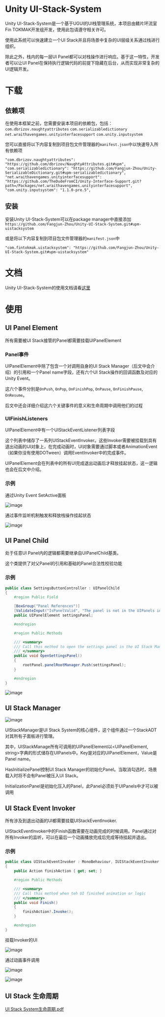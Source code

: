 # Unity UI-Stack-System

Unity UI-Stack-System是一个基于UGUI的UI栈管理系统，本项目由鳍片环流室 Fin TOKMAK开发组开发，使用此包请遵守相关许可。

使用此系统可以快速建立一个UI Stack并且将场景中复杂的UI层级关系通过栈进行组织。

除此之外，栈内的每一层UI Panel都可以对栈操作进行响应。基于这一特性，开发者可以让UI Panel在保持执行逻辑代码的前提下隐藏在后台，从而实现非常复杂的UI逻辑开发。

# 下载

## 依赖项

在使用本框架之前，您需要安装本项目的依赖包，包括：
`com.dbrizov.naughtyattributes`
`com.serializabledictionary`
`net.wraithavengames.unityinterfacesupport`
`com.unity.inputsystem`

您可以直接将以下内容复制到项目包文件管理器的`manifest.json`中以快速导入所有依赖项

```
"com.dbrizov.naughtyattributes": "https://github.com/dbrizov/NaughtyAttributes.git#upm",
"com.serializabledictionary": "https://github.com/Fangjun-Zhou/Unity-SerializableDictionary.git#upm-serializabledictionary",
"net.wraithavengames.unityinterfacesupport": "https://github.com/TheDudeFromCI/Unity-Interface-Support.git?path=/Packages/net.wraithavengames.unityinterfacesupport",
"com.unity.inputsystem": "1.1.0-pre.5",
```

## 安装

安装Unity UI-Stack-System可以在package manager中直接添加`https://github.com/Fangjun-Zhou/Unity-UI-Stack-System.git#upm-uistacksystem`

或是将以下内容复制到项目包文件管理器的`manifest.json`中

```
"com.fintokmak.uistacksystem": "https://github.com/Fangjun-Zhou/Unity-UI-Stack-System.git#upm-uistacksystem"
```

# 文档

Unity UI-Stack-System的使用文档请看[这里](https://fangjun-zhou.github.io/Unity-UI-Stack-System/)

# 使用

## UI Panel Element

所有需要被UI Stack接管的Panel都需要挂载UIPanelElement

### Panel事件

UIPanelElement中除了包含一个对调用自身的UI Stack Manager（后文中会介绍）的引用和一个Panel name字段，还有六个UI Stack操作的回调函数及对应的Unity Event。

这六个事件分别是`OnPush`, `OnPop`, `OnFinishPop`, `OnPause`, `OnFinishPause`, `OnResume`。

后文中还会详细介绍这六个关键事件的意义和生命周期中调用他们的过程

### UIFinishListeners

UIPanelElement中有一个UIStackEventListener列表字段

这个列表中储存了一系列UIStackEventInvoker。这些Invoker需要被挂载到具有退出动画的UI对象上，在完成动画时，UI对象需要通过脚本或者AnimationEvent（如果你没有使用DOTween）调用EventInvoker中的完成事件。

UIPanelElement会在列表中的所有UI完成退出动画后才释放挂起状态，这一逻辑也会在后文中介绍。

### 示例

通过Unity Event SetActive面板

![image](https://user-images.githubusercontent.com/79500078/124213844-de9b7380-db23-11eb-9cf2-3b9574dcb618.png)

通过事件监听机制触发和释放栈操作挂起状态

![image](https://user-images.githubusercontent.com/79500078/124214522-eb6c9700-db24-11eb-8894-9f7d91d43717.png)

## UI Panel Child

处于任意UI Panel内的逻辑都需要继承自UIPanelChild基类。

这个类提供了对父Panel的引用和基础的Panel合法性校验功能

### 示例

```c#
public class SettingsButtonController : UIPanelChild
{
    #region Public Field

    [BoxGroup("Panel References")]
    [ValidateInput("IsPanelValid", "The panel is not in the UIPanels in panelRootManager.")]
    public UIPanelElement settingsPanel;

    #endregion

    #region Public Methods

    /// <summary>
    /// Call this method to open the settings panel in the UI Stack Manager
    /// </summary>
    public void OpenSettingsPanel()
    {
        rootPanel.panelRootManager.Push(settingsPanel);
    }

    #endregion
}
```

![image](https://user-images.githubusercontent.com/79500078/124214608-13f49100-db25-11eb-8f07-3aa242409767.png)

## UI Stack Manager

![image](https://user-images.githubusercontent.com/79500078/124214644-2078e980-db25-11eb-90a9-f0fd51f52381.png)

UIStackManager是UI Stack System的核心组件，这个组件通过一个StackADT对其所有子面板进行管理。

其中，UIStackManage所有可调用的UIPanelElement以<UIPanelElement, string>字典的形式储存在UIPanels中。Key是对应的UIPanelElement，Value是Panel name。

HasInitializePanel控制UI Stack Manager的初始化Panel。当取消勾选时，场景载入时将不会有Panel被压入UI Stack。

InitializationPanel是初始化压入的Panel，此Panel必须处于UIPanels中才可以被调用

## UI Stack Event Invoker

所有涉及到退出动画的UI都需要挂载UIStackEventInvoker.

UIStackEventInvoker中的Finish函数需要在动画完成的时候调用。Panel通过对所有Invoker的监听，可以在最后一个动画播放完成后完成等待挂起并退出。

### 示例

```c#
public class UIStackEventInvoker : MonoBehaviour, IUIStackEventInvoker
{
    public Action finishAction { get; set; }

    #region Public Methods

    /// <summary>
    /// Call this method when teh UI finished animation or logic
    /// </summary>
    public void Finish()
    {
        finishAction?.Invoke();
    }

    #endregion
}
```

挂载Invoker的UI

![image](https://user-images.githubusercontent.com/79500078/124215027-d80dfb80-db25-11eb-8327-8aae42d401ce.png)

通过动画事件调用

![image](https://user-images.githubusercontent.com/79500078/124215107-fd9b0500-db25-11eb-9efe-a80b17d1d1ac.png)

![image](https://user-images.githubusercontent.com/79500078/124215152-13102f00-db26-11eb-8808-f2fe8e3782e8.png)

## UI Stack 生命周期

[UI Stack System生命周期.pdf](https://github.com/Fangjun-Zhou/Unity-UI-Stack-System/files/6751850/UI.Stack.System.pdf)

